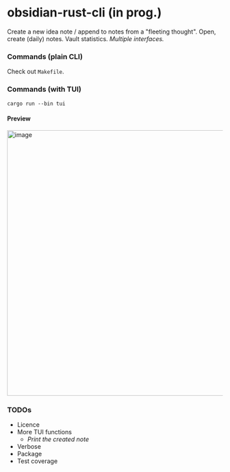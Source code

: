 # obsidian-rust-cli (in prog.)

Create a new idea note / append to notes from a "fleeting thought". Open, create (daily) notes. Vault statistics. _Multiple interfaces._

### Commands (plain CLI)

Check out `Makefile`.

### Commands (with TUI)

```
cargo run --bin tui
```

#### Preview

<img width="1109" height="620" alt="image" src="https://github.com/user-attachments/assets/2e71153d-3a4d-4af0-9845-928d1d740c6f" />

### TODOs

- Licence
- More TUI functions
  - _Print the created note_
- Verbose
- Package
- Test coverage
